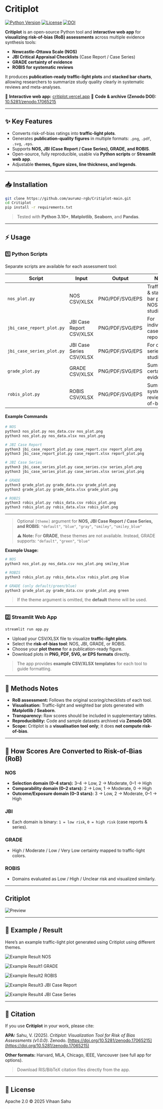 # Critiplot

[![Python Version](https://img.shields.io/badge/python-3.10+-blue)](https://www.python.org/)
[![License](https://img.shields.io/badge/License-Apache_2.0-blue.svg)](https://opensource.org/licenses/Apache-2.0)
[![DOI](https://zenodo.org/badge/DOI/10.5281/zenodo.17065215.svg)](https://doi.org/10.5281/zenodo.17065215)

**Critiplot** is an open-source Python tool and **interactive web app** for **visualizing risk-of-bias (RoB) assessments** across multiple evidence synthesis tools:

* **Newcastle-Ottawa Scale (NOS)**
* **JBI Critical Appraisal Checklists** (Case Report / Case Series)
* **GRADE certainty of evidence**
* **ROBIS for systematic reviews**

It produces **publication-ready traffic-light plots** and **stacked bar charts**, allowing researchers to summarize study quality clearly in systematic reviews and meta-analyses.

🔗 **Interactive web app:** [critiplot.vercel.app](https://critiplot.vercel.app)
📂 **Code & archive (Zenodo DOI):** [10.5281/zenodo.17065215](https://doi.org/10.5281/zenodo.17065215)

---

## ✨ Key Features

* Converts risk-of-bias ratings into **traffic-light plots**.
* Generates **publication-quality figures** in multiple formats: `.png`, `.pdf`, `.svg`, `.eps`.
* Supports **NOS, JBI (Case Report / Case Series), GRADE, and ROBIS**.
* Open-source, fully reproducible, usable via **Python scripts** or **Streamlit web app**.
* Adjustable **themes, figure sizes, line thickness, and legends**.

---


## 📥 Installation

```bash
git clone https://github.com/aurumz-rgb/Critiplot-main.git
cd Critiplot
pip install -r requirements.txt
```

> Tested with **Python 3.10+**, **Matplotlib**, **Seaborn**, and **Pandas**.

---

## ⚡ Usage

### 1️⃣ Python Scripts

Separate scripts are available for each assessment tool:

| Script                    | Input                    | Output          | Notes                                             |
| ------------------------- | ------------------------ | --------------- | ------------------------------------------------- |
| `nos_plot.py`             | NOS CSV/XLSX             | PNG/PDF/SVG/EPS | Traffic-light & stacked bar plots for NOS studies |
| `jbi_case_report_plot.py` | JBI Case Report CSV/XLSX | PNG/PDF/SVG/EPS | For individual case reports                       |
| `jbi_case_series_plot.py` | JBI Case Series CSV/XLSX | PNG/PDF/SVG/EPS | For case series studies                           |
| `grade_plot.py`           | GRADE CSV/XLSX           | PNG/PDF/SVG/EPS | Summarizes certainty of evidence                  |
| `robis_plot.py`           | ROBIS CSV/XLSX           | PNG/PDF/SVG/EPS | Summarizes systematic review risk-of-bias         |

#### Example Commands

```bash
# NOS
python3 nos_plot.py nos_data.csv nos_plot.png
python3 nos_plot.py nos_data.xlsx nos_plot.png

# JBI Case Report
python3 jbi_case_report_plot.py case_report.csv report_plot.png
python3 jbi_case_report_plot.py case_report.xlsx report_plot.png

# JBI Case Series
python3 jbi_case_series_plot.py case_series.csv series_plot.png
python3 jbi_case_series_plot.py case_series.xlsx series_plot.png

# GRADE
python3 grade_plot.py grade_data.csv grade_plot.png
python3 grade_plot.py grade_data.xlsx grade_plot.png

# ROBIS
python3 robis_plot.py robis_data.csv robis_plot.png
python3 robis_plot.py robis_data.xlsx robis_plot.png
```

---

> Optional `[theme]` argument for **NOS, JBI Case Report / Case Series, and ROBIS**:
> `"default"`, `"blue"`, `"gray"`, `"smiley"`, `"smiley_blue"`
>
> ⚠️ **Note:** For **GRADE**, these themes are not available. Instead, GRADE supports:
> `"default"`, `"green"`, `"blue"`

**Example Usage:**

```bash
# NOS
python3 nos_plot.py nos_data.csv nos_plot.png smiley_blue

# ROBIS
python3 robis_plot.py robis_data.xlsx robis_plot.png blue

# GRADE (only default/green/blue)
python3 grade_plot.py grade_data.csv grade_plot.png green
```

> If the theme argument is omitted, the **default** theme will be used.

---

### 2️⃣ Streamlit Web App

```bash
streamlit run app.py
```

* Upload your CSV/XLSX file to visualize **traffic-light plots**.
* Select the **risk-of-bias tool**: NOS, JBI, GRADE, or ROBIS.
* Choose your **plot theme** for a publication-ready figure.
* Download plots in **PNG, PDF, SVG, or EPS formats** directly.

> The app provides **example CSV/XLSX templates** for each tool to guide formatting.

---

## 📖 Methods Notes

* **RoB assessment:** Follows the original scoring/checklists of each tool.
* **Visualisation:** Traffic-light and weighted bar plots generated with **Matplotlib / Seaborn**.
* **Transparency:** Raw scores should be included in supplementary tables.
* **Reproducibility:** Code and sample datasets archived via **Zenodo DOI**.
* **Scope:** Critiplot is a **visualisation tool only**; it does **not compute risk-of-bias**.

---

## 🔹 How Scores Are Converted to Risk-of-Bias (RoB)

### NOS

* **Selection domain (0–4 stars):** 3–4 → Low, 2 → Moderate, 0–1 → High
* **Comparability domain (0–2 stars):** 2 → Low, 1 → Moderate, 0 → High
* **Outcome/Exposure domain (0–3 stars):** 3 → Low, 2 → Moderate, 0–1 → High

### JBI

* Each domain is binary: `1 = low risk`, `0 = high risk` (case reports & series).

### GRADE

* High / Moderate / Low / Very Low certainty mapped to traffic-light colors.

### ROBIS

* Domains evaluated as Low / High / Unclear risk and visualized similarly.

---

## Critiplot

![Preview](assets/preview1.png)

---

## 📸 Example / Result
Here’s an example traffic-light plot generated using Critiplot using different themes.

![Example Result](example/result.png)
NOS


![Example Result1](example/grade_result2.png)
GRADE


![Example Result2](example/robis_result5.png)
ROBIS


![Example Result3](example/case_report3.png)
JBI Case Report


![Example Result4](example/series_plot1.png)
JBI Case Series


---

## 📄 Citation

If you use **Critiplot** in your work, please cite:

**APA:**
Sahu, V. (2025). *Critiplot: Visualization Tool for Risk of Bias Assessments (v1.0.0)*. Zenodo. [https://doi.org/10.5281/zenodo.17065215](https://doi.org/10.5281/zenodo.17065215)

**Other formats:** Harvard, MLA, Chicago, IEEE, Vancouver (see full app for options).

> Download RIS/BibTeX citation files directly from the app.

---

## 📜 License

Apache 2.0 © 2025 Vihaan Sahu

